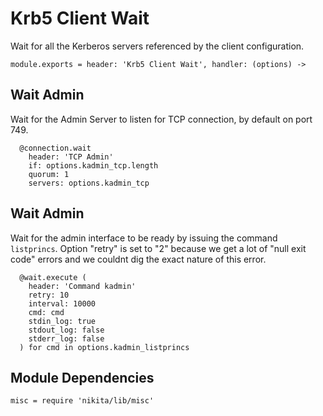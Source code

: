 
# Krb5 Client Wait

Wait for all the Kerberos servers referenced by the client configuration.

    module.exports = header: 'Krb5 Client Wait', handler: (options) ->

## Wait Admin

Wait for the Admin Server to listen for TCP connection, by default on port 749.

      @connection.wait
        header: 'TCP Admin'
        if: options.kadmin_tcp.length
        quorum: 1
        servers: options.kadmin_tcp

## Wait Admin

Wait for the admin interface to be ready by issuing the command `listprincs`.
Option "retry" is set to "2" because we get a lot of "null exit code" errors
and we couldnt dig the exact nature of this error.

      @wait.execute (
        header: 'Command kadmin'
        retry: 10
        interval: 10000
        cmd: cmd
        stdin_log: true
        stdout_log: false
        stderr_log: false
      ) for cmd in options.kadmin_listprincs

## Module Dependencies

    misc = require 'nikita/lib/misc'
